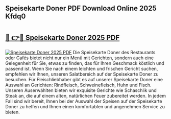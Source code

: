 ## Speisekarte Doner PDF Download Online 2025 Kfdq0

# <h2><a href="http://gcddlii.nevu.top/?p=Speisekarte+Doner">🔗 👉🔴 Speisekarte Doner 2025 PDF</a></h2>

[![Speisekarte Doner 2025 PDF](https://i.imgur.com/dBaPXMq.png)](http://gcddlii.nevu.top/?p=Speisekarte+Doner)
Die Speisekarte Doner des Restaurants oder Cafés bietet nicht nur ein Menü mit Gerichten, sondern auch eine Gelegenheit für Sie, etwas zu finden, das für Ihren Geschmack köstlich und passend ist. Wenn Sie nach einem leichten und frischen Gericht suchen, empfehlen wir Ihnen, unseren Salatbereich auf der Speisekarte Doner zu besuchen. Für Fleischliebhaber gibt es auf unserer Speisekarte Doner eine Auswahl an Gerichten: Rindfleisch, Schweinefleisch, Huhn und Fisch. Unseren Auserwählten bieten wir exquisite Gerichte wie Schaschlik und Steak an, die auf einem alten, natürlichen Feuer zubereitet werden. In jedem Fall sind wir bereit, Ihnen bei der Auswahl der Speisen auf der Speisekarte Doner zu helfen und Ihnen einen komfortablen und angenehmen Service zu bieten.
